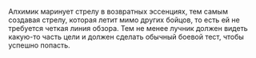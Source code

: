 Алхимик маринует стрелу в возвратных эссенциях, тем самым создавая стрелу, которая летит мимо других бойцов, то есть ей не требуется четкая линия обзора. Тем не менее лучник должен видеть какую-то часть цели и должен сделать обычный боевой тест, чтобы успешно попасть.
